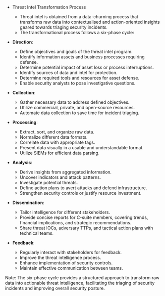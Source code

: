 - Threat Intel Transformation Process
	- Threat intel is obtained from a data-churning process that transforms raw data into contextualised and action-oriented insights geared towards triaging security incidents. 
	- The transformational process follows a six-phase cycle:

- **Direction**:
  - Define objectives and goals of the threat intel program.
  - Identify information assets and business processes requiring defense.
  - Determine potential impact of asset loss or process interruptions.
  - Identify sources of data and intel for protection.
  - Determine required tools and resources for asset defense.
  - Enable security analysts to pose investigative questions.

- **Collection**:
  - Gather necessary data to address defined objectives.
  - Utilize commercial, private, and open-source resources.
  - Automate data collection to save time for incident triaging.

- **Processing**:
  - Extract, sort, and organize raw data.
  - Normalize different data formats.
  - Correlate data with appropriate tags.
  - Present data visually in a usable and understandable format.
  - Utilize SIEMs for efficient data parsing.

- **Analysis**:
  - Derive insights from aggregated information.
  - Uncover indicators and attack patterns.
  - Investigate potential threats.
  - Define action plans to avert attacks and defend infrastructure.
  - Strengthen security controls or justify resource investment.

- **Dissemination**:
  - Tailor intelligence for different stakeholders.
  - Provide concise reports for C-suite members, covering trends, financial implications, and strategic recommendations.
  - Share threat IOCs, adversary TTPs, and tactical action plans with technical teams.

- **Feedback**:
  - Regularly interact with stakeholders for feedback.
  - Improve the threat intelligence process.
  - Enhance implementation of security controls.
  - Maintain effective communication between teams.

Note: The six-phase cycle provides a structured approach to transform raw data into actionable threat intelligence, facilitating the triaging of security incidents and improving overall security posture.